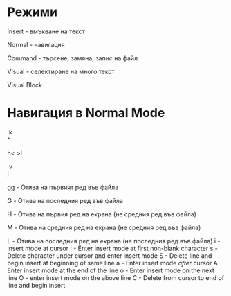 # Режими

Insert - вмъкване на текст

Normal - навигация

Command - търсене, замяна, запис на файл

Visual - селектиране на много текст

Visual Block

# Навигация в Normal Mode

​	 k<br>
    ^

h< 	>l

​	 v<br>
     j
     
     
gg - Отива на първият ред във файла

G - Отива на последния ред във файла

H - Отива на първия ред на екрана (не средния ред във файла)

M - Отива на средния ред на екрана (не средния ред във файла)

L - Отива на последния ред на екрана (не последния ред във файла)
i -  insert mode at cursor
I - Enter insert mode at first non-blank character
s - Delete character under cursor and enter insert mode
S - Delete line and begin insert at beginning of same line
a - Enter insert mode _after_ cursor
A - Enter insert mode at the end of the line
o - Enter insert mode on the next line
O - enter insert mode on the above line
C - Delete from cursor to end of line and begin insert
